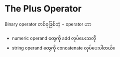 # The Plus Operator
Binary operator တစ်ခုဖြစ်တဲ့ + operator ဟာ
- numeric operand တွေကို add လုပ်ပေးသလို
- string operand တွေကို concatenate လုပ်ပေးပါတယ်။
